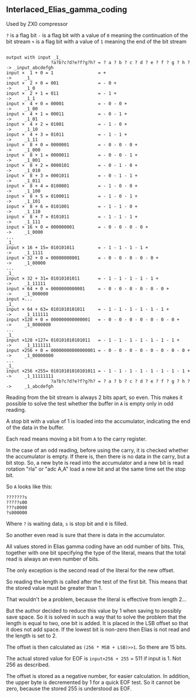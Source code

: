 ## Interlaced_Elias_gamma_coding

Used by ZX0 compressor

`?` is a flag bit
`-` is a flag bit with a value of `0` meaning the continuation of the bit stream
`+` is a flag bit with a value of `1` meaning the end of the bit stream

                                                                              output with input _1_
                     ?a?b?c?d?e?f?g?h? = ? a ? b ? c ? d ? e ? f ? g ? h ? -> _input_abcdefgh
    input ×  1 + 0 = 1                 = +                                 ->     _1_
    input ×  2 + 0 = 001               = - 0 +                             ->     _1_0
    input ×  2 + 1 = 011               = - 1 +                             ->     _1_1
    input ×  4 + 0 = 00001             = - 0 - 0 +                         ->     _1_00
    input ×  4 + 1 = 00011             = - 0 - 1 +                         ->     _1_01
    input ×  4 + 2 = 01001             = - 1 - 0 +                         ->     _1_10
    input ×  4 + 3 = 01011             = - 1 - 1 +                         ->     _1_11
    input ×  8 + 0 = 0000001           = - 0 - 0 - 0 +                     ->     _1_000
    input ×  8 + 1 = 0000011           = - 0 - 0 - 1 +                     ->     _1_001
    input ×  8 + 2 = 0000101           = - 0 - 1 - 0 +                     ->     _1_010
    input ×  8 + 3 = 0001011           = - 0 - 1 - 1 +                     ->     _1_011
    input ×  8 + 4 = 0100001           = - 1 - 0 - 0 +                     ->     _1_100
    input ×  8 + 5 = 0100011           = - 1 - 0 - 1 +                     ->     _1_101
    input ×  8 + 6 = 0101001           = - 1 - 1 - 0 +                     ->     _1_110
    input ×  8 + 7 = 0101011           = - 1 - 1 - 1 +                     ->     _1_111
    input × 16 + 0 = 000000001         = - 0 - 0 - 0 - 0 +                 ->     _1_0000
    ...                                                                           _1_
    input × 16 + 15= 010101011         = - 1 - 1 - 1 - 1 +                 ->     _1_1111
    input × 32 + 0 = 00000000001       = - 0 - 0 - 0 - 0 - 0 +             ->     _1_00000
    ...                                                                           _1_
    input × 32 + 31= 01010101011       = - 1 - 1 - 1 - 1 - 1 +             ->     _1_11111
    input × 64 + 0 = 0000000000001     = - 0 - 0 - 0 - 0 - 0 - 0 +         ->     _1_000000
    input ×...                                                                    _1_
    input × 64 + 63= 0101010101011     = - 1 - 1 - 1 - 1 - 1 - 1 +         ->     _1_111111
    input ×128 + 0 = 000000000000001   = - 0 - 0 - 0 - 0 - 0 - 0 - 0 +     ->     _1_0000000
    ...                                                                           _1_
    input ×128 +127= 010101010101011   = - 1 - 1 - 1 - 1 - 1 - 1 - 1 +     ->     _1_1111111
    input ×256 + 0 = 00000000000000001 = - 0 - 0 - 0 - 0 - 0 - 0 - 0 - 0 + ->     _1_00000000
    ...                                                                           _1_
    input ×256 +255= 01010101010101011 = - 1 - 1 - 1 - 1 - 1 - 1 - 1 - 1 + ->     _1_11111111
                     ?a?b?c?d?e?f?g?h? = ? a ? b ? c ? d ? e ? f ? g ? h ? ->     _1_abcdefgh
          

Reading from the bit stream is always 2 bits apart, so even. This makes it possible to solve the test whether the buffer in `A` is empty only in odd reading.

A stop bit with a value of 1 is loaded into the accumulator, indicating the end of the data in the buffer.

Each read means moving a bit from `A` to the carry register.

In the case of an odd reading, before using the carry, it is checked whether the accumulator is empty. 
If there is, then there is no data in the carry, but a bit stop. 
So, a new byte is read into the accumulator and a new bit is read rotation "rla"  or "adc A,A" load a new bit and at the same time set the stop bit.

So `A` looks like this:
```
???????s
?????s00
???s0000
?s000000
```
Where `?` is waiting data, `s` is stop bit and `0` is filled.

So another even read is sure that there is data in the accumulator.

All values stored in Elias gamma coding have an odd number of bits. 
This, together with one bit specifying the type of the literal, means that the total read is always an even number of bits.

The only exception is the second read of the literal for the new offset.

So reading the length is called after the test of the first bit. This means that the stored value must be greater than 1.

That wouldn't be a problem, because the literal is effective from length 2...

But the author decided to reduce this value by 1 when saving to possibly save space.
So it is solved in such a way that to solve the problem that the length is equal to two, one bit is added. 
It is placed in the LSB offset so that it does not add space. 
If the lowest bit is non-zero then Elias is not read and the length is set to 2.

The offset is then calculated as `(256 * MSB + LSB)>>1`. So there are 15 bits.

The actual stored value for EOF is `input×256 + 255` = 511 if input is 1. Not 256 as described.

The offset is stored as a negative number, for easier calculation.
In addition, the upper byte is decremented by 1 for a quick EOF test. So it cannot be zero, because the stored 255 is understood as EOF.
